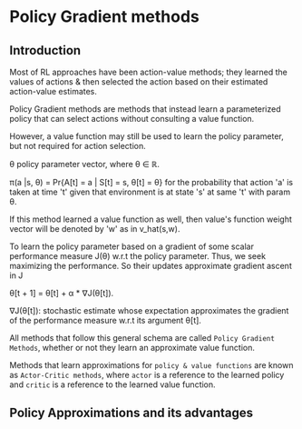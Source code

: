 # Policy Gradient methods

## Introduction

Most of RL approaches have been action-value methods; they learned the values
of actions & then selected the action based on their estimated action-value
estimates.

Policy Gradient methods are methods that instead learn a parameterized
policy that can select actions without consulting a value function.

However, a value function may still be used to learn the policy parameter,
but not required for action selection.

θ policy parameter vector, where θ ∈ ℝ.

π(a |s, θ) = Pr{A[t] = a | S[t] = s, θ[t] = θ}
for the probability that action 'a' is taken at time 't'
given that environment is at state 's' at same 't' with param θ.

If this method learned a value function as well, then value's function
weight vector will be denoted by 'w' as in v_hat(s,w).

To learn the policy parameter based on a gradient of some scalar performance
measure J(θ) w.r.t the policy parameter. Thus, we seek maximizing the
performance. So their updates approximate gradient ascent in J

θ[t + 1] = θ[t] + α \* ∇J(θ[t]).

∇J(θ[t]): stochastic estimate whose expectation approximates the gradient of
the performance measure w.r.t its argument θ[t].

All methods that follow this general schema are called
`Policy Gradient Methods`, whether or not they learn an approximate
value function.

Methods that learn approximations for `policy & value functions` are known as `Actor-Critic methods`, where `actor` is a reference to the learned policy and `critic` is a reference to the learned value function.

## Policy Approximations and its advantages

